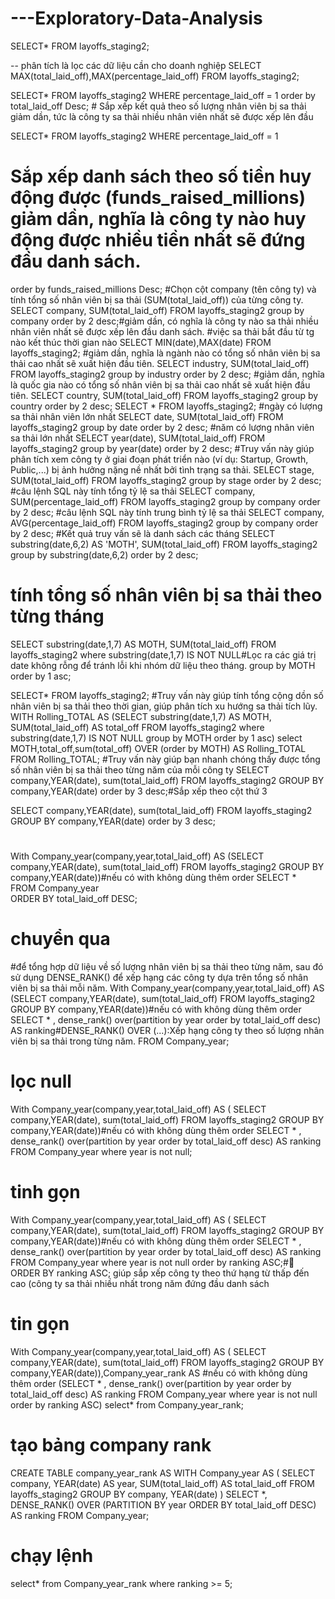 # ---Exploratory-Data-Analysis
SELECT*
FROM layoffs_staging2;

-- phân tích là lọc các dữ liệu cần cho doanh nghiệp
SELECT MAX(total_laid_off),MAX(percentage_laid_off)
FROM layoffs_staging2;

SELECT*
FROM layoffs_staging2
WHERE percentage_laid_off = 1
order by total_laid_off Desc; # Sắp xếp kết quả theo số lượng nhân viên bị sa thải  giảm dần, tức là công ty sa thải nhiều nhân viên nhất sẽ được xếp lên đầu

SELECT*
FROM layoffs_staging2
WHERE percentage_laid_off = 1
# Sắp xếp danh sách theo số tiền huy động được (funds_raised_millions) giảm dần, nghĩa là công ty nào huy động được nhiều tiền nhất sẽ đứng đầu danh sách.
order by  funds_raised_millions Desc;
#Chọn cột company (tên công ty) và tính tổng số nhân viên bị sa thải (SUM(total_laid_off)) của từng công ty.
SELECT company, SUM(total_laid_off)
FROM layoffs_staging2
group by company 
order by 2 desc;#giảm dần, có nghĩa là công ty nào sa thải nhiều nhân viên nhất sẽ được xếp lên đầu danh sách.
#việc sa thải bắt đầu từ tg nào kết thúc thời gian nào
SELECT MIN(date),MAX(date)
FROM layoffs_staging2;
#giảm dần, nghĩa là ngành nào có tổng số nhân viên bị sa thải cao nhất sẽ xuất hiện đầu tiên.
SELECT industry, SUM(total_laid_off)
FROM layoffs_staging2
group by industry
order by 2 desc;
#giảm dần, nghĩa là quốc gia nào có tổng số nhân viên bị sa thải cao nhất sẽ xuất hiện đầu tiên.
SELECT country, SUM(total_laid_off)
FROM layoffs_staging2
group by country
order by 2 desc;
SELECT *
FROM layoffs_staging2;
#ngày có lượng sa thải nhân viên lớn nhất
SELECT date, SUM(total_laid_off)
FROM layoffs_staging2
group by date
order by 2 desc;
#năm có lượng nhân viên sa thải lớn nhất
SELECT year(date), SUM(total_laid_off)
FROM layoffs_staging2
group by year(date)
order by 2 desc;
#Truy vấn này giúp phân tích xem công ty ở giai đoạn phát triển nào (ví dụ: Startup, Growth, Public,...) bị ảnh hưởng nặng nề nhất bởi tình trạng sa thải.
SELECT stage, SUM(total_laid_off)
FROM layoffs_staging2
group by stage
order by 2 desc;
#câu lệnh SQL này tính tổng tỷ lệ sa thải
SELECT company, SUM(percentage_laid_off)
FROM layoffs_staging2
group by company
order by 2 desc;
#câu lệnh SQL này tính trung bình tỷ lệ sa thải
SELECT company, AVG(percentage_laid_off)
FROM layoffs_staging2
group by company
order by 2 desc;
#Kết quả truy vấn sẽ là danh sách các tháng
SELECT substring(date,6,2) AS 'MOTH', SUM(total_laid_off)
FROM layoffs_staging2
group by  substring(date,6,2) 
order by 2 desc;
# tính tổng số nhân viên bị sa thải theo từng tháng
SELECT substring(date,1,7) AS MOTH, SUM(total_laid_off)
FROM layoffs_staging2
where  substring(date,1,7) IS NOT NULL#Lọc ra các giá trị date không rỗng để tránh lỗi khi nhóm dữ liệu theo tháng.
group by MOTH 
order by 1 asc;



SELECT*
FROM layoffs_staging2;
#Truy vấn này giúp tính tổng cộng dồn số nhân viên bị sa thải theo thời gian, giúp phân tích xu hướng sa thải tích lũy.
WITH Rolling_TOTAL AS
(SELECT substring(date,1,7) AS MOTH, SUM(total_laid_off) AS total_off
FROM layoffs_staging2
where  substring(date,1,7) IS NOT NULL
group by MOTH 
order by 1 asc)
select MOTH,total_off,sum(total_off) OVER (order by MOTH) AS Rolling_TOTAL
FROM Rolling_TOTAL;
#Truy vấn này giúp bạn nhanh chóng thấy được tổng số nhân viên bị sa thải theo từng năm của mỗi công ty
SELECT company,YEAR(date), sum(total_laid_off)
FROM layoffs_staging2
GROUP BY company,YEAR(date)
order by 3 desc;#Sắp xếp theo cột thứ 3

SELECT company,YEAR(date), sum(total_laid_off)
FROM layoffs_staging2
GROUP BY company,YEAR(date)
order by 3 desc;



#
With Company_year(company,year,total_laid_off) AS
(SELECT company,YEAR(date), sum(total_laid_off)
FROM layoffs_staging2
GROUP BY company,YEAR(date))#nếu có with không dùng thêm order
SELECT *  
FROM Company_year  
ORDER BY total_laid_off DESC;
# chuyển qua
#để tổng hợp dữ liệu về số lượng nhân viên bị sa thải theo từng năm, sau đó sử dụng DENSE_RANK() để xếp hạng các công ty dựa trên tổng số nhân viên bị sa thải mỗi năm.
With Company_year(company,year,total_laid_off) AS
(SELECT company,YEAR(date), sum(total_laid_off)
FROM layoffs_staging2
GROUP BY company,YEAR(date))#nếu có with không dùng thêm order
SELECT * , dense_rank() over(partition by year order by total_laid_off desc) AS ranking#DENSE_RANK() OVER (...):Xếp hạng công ty theo số lượng nhân viên bị sa thải trong từng năm.
FROM Company_year;
# lọc null
With Company_year(company,year,total_laid_off) AS
(
SELECT company,YEAR(date), sum(total_laid_off)
FROM layoffs_staging2
GROUP BY company,YEAR(date))#nếu có with không dùng thêm order
SELECT * , dense_rank() over(partition by year order by total_laid_off desc) AS ranking
FROM Company_year
where year is not null;
# tinh gọn
With Company_year(company,year,total_laid_off) AS
(
SELECT company,YEAR(date), sum(total_laid_off)
FROM layoffs_staging2
GROUP BY company,YEAR(date))#nếu có with không dùng thêm order
SELECT * , dense_rank() over(partition by year order by total_laid_off desc) AS ranking
FROM Company_year
where year is not null
order by ranking ASC;#🔹 ORDER BY ranking ASC; giúp sắp xếp công ty theo thứ hạng từ thấp đến cao (công ty sa thải nhiều nhất trong năm đứng đầu danh sách
# tin gọn
With Company_year(company,year,total_laid_off) AS
(
SELECT company,YEAR(date), sum(total_laid_off)
FROM layoffs_staging2
GROUP BY company,YEAR(date)),Company_year_rank AS #nếu có with không dùng thêm order
(SELECT * , dense_rank() over(partition by year order by total_laid_off desc) AS ranking
FROM Company_year
where year is not null
order by ranking ASC) 
select*
from  Company_year_rank;
# tạo bảng company rank
CREATE TABLE company_year_rank AS 
WITH Company_year AS (
    SELECT company, YEAR(date) AS year, SUM(total_laid_off) AS total_laid_off
    FROM layoffs_staging2
    GROUP BY company, YEAR(date)
)
SELECT *, DENSE_RANK() OVER (PARTITION BY year ORDER BY total_laid_off DESC) AS ranking
FROM Company_year;
# chạy lệnh
select*
from Company_year_rank 
where ranking >= 5;
